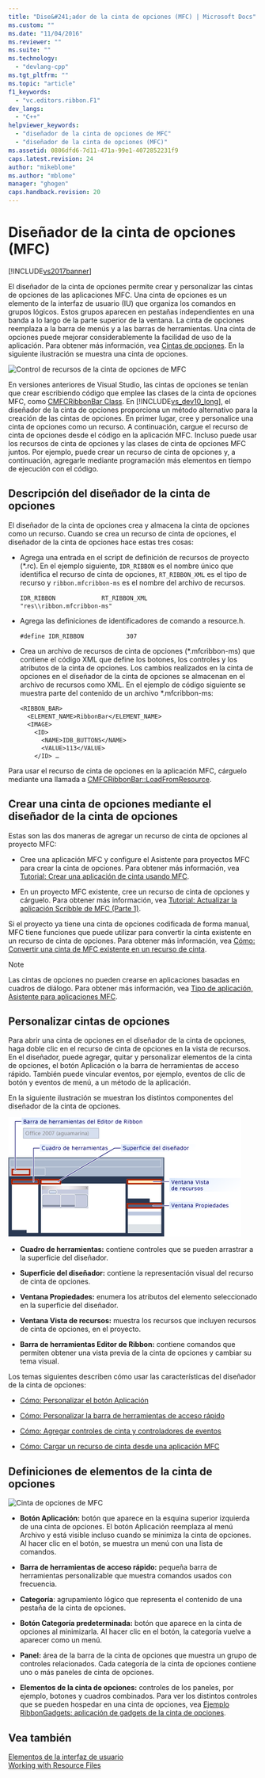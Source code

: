 ```yaml
---
title: "Dise&#241;ador de la cinta de opciones (MFC) | Microsoft Docs"
ms.custom: ""
ms.date: "11/04/2016"
ms.reviewer: ""
ms.suite: ""
ms.technology: 
  - "devlang-cpp"
ms.tgt_pltfrm: ""
ms.topic: "article"
f1_keywords: 
  - "vc.editors.ribbon.F1"
dev_langs: 
  - "C++"
helpviewer_keywords: 
  - "diseñador de la cinta de opciones de MFC"
  - "diseñador de la cinta de opciones (MFC)"
ms.assetid: 0806dfd6-7d11-471a-99e1-4072852231f9
caps.latest.revision: 24
author: "mikeblome"
ms.author: "mblome"
manager: "ghogen"
caps.handback.revision: 20
---
```

# Dise&#241;ador de la cinta de opciones (MFC)
[!INCLUDE[vs2017banner](../assembler/inline/includes/vs2017banner.md)]

El diseñador de la cinta de opciones permite crear y personalizar las cintas de opciones de las aplicaciones MFC.  Una cinta de opciones es un elemento de la interfaz de usuario \(IU\) que organiza los comandos en grupos lógicos.  Estos grupos aparecen en pestañas independientes en una banda a lo largo de la parte superior de la ventana.  La cinta de opciones reemplaza a la barra de menús y a las barras de herramientas.  Una cinta de opciones puede mejorar considerablemente la facilidad de uso de la aplicación.  Para obtener más información, vea [Cintas de opciones](https://msdn.microsoft.com/es-es/library/cc872782.aspx).  En la siguiente ilustración se muestra una cinta de opciones.  
  
 ![Control de recursos de la cinta de opciones de MFC](../mfc/media/ribbon_no_callouts.png "Ribbon\_No\_Callouts")  
  
 En versiones anteriores de Visual Studio, las cintas de opciones se tenían que crear escribiendo código que emplee las clases de la cinta de opciones MFC, como [CMFCRibbonBar Class](../mfc/reference/cmfcribbonbar-class.md).  En [!INCLUDE[vs_dev10_long](../build/includes/vs_dev10_long_md.md)], el diseñador de la cinta de opciones proporciona un método alternativo para la creación de las cintas de opciones. En primer lugar, cree y personalice una cinta de opciones como un recurso.  A continuación, cargue el recurso de cinta de opciones desde el código en la aplicación MFC.  Incluso puede usar los recursos de cinta de opciones y las clases de cinta de opciones MFC juntos.  Por ejemplo, puede crear un recurso de cinta de opciones y, a continuación, agregarle mediante programación más elementos en tiempo de ejecución con el código.  
  
## Descripción del diseñador de la cinta de opciones  
 El diseñador de la cinta de opciones crea y almacena la cinta de opciones como un recurso.  Cuando se crea un recurso de cinta de opciones, el diseñador de la cinta de opciones hace estas tres cosas:  
  
-   Agrega una entrada en el script de definición de recursos de proyecto \(\*.rc\).  En el ejemplo siguiente, `IDR_RIBBON` es el nombre único que identifica el recurso de cinta de opciones, `RT_RIBBON_XML` es el tipo de recurso y `ribbon.mfcribbon-ms` es el nombre del archivo de recursos.  
  
    ```  
    IDR_RIBBON             RT_RIBBON_XML                      "res\\ribbon.mfcribbon-ms"  
    ```  
  
-   Agrega las definiciones de identificadores de comando a resource.h.  
  
    ```  
    #define IDR_RIBBON            307  
    ```  
  
-   Crea un archivo de recursos de cinta de opciones \(\*.mfcribbon\-ms\) que contiene el código XML que define los botones, los controles y los atributos de la cinta de opciones.  Los cambios realizados en la cinta de opciones en el diseñador de la cinta de opciones se almacenan en el archivo de recursos como XML.  En el ejemplo de código siguiente se muestra parte del contenido de un archivo \*.mfcribbon\-ms:  
  
    ```  
    <RIBBON_BAR>  
      <ELEMENT_NAME>RibbonBar</ELEMENT_NAME>  
      <IMAGE>  
        <ID>  
          <NAME>IDB_BUTTONS</NAME>  
          <VALUE>113</VALUE>  
        </ID> …  
    ```  
  
 Para usar el recurso de cinta de opciones en la aplicación MFC, cárguelo mediante una llamada a [CMFCRibbonBar::LoadFromResource](../Topic/CMFCRibbonBar::LoadFromResource.md).  
  
## Crear una cinta de opciones mediante el diseñador de la cinta de opciones  
 Estas son las dos maneras de agregar un recurso de cinta de opciones al proyecto MFC:  
  
-   Cree una aplicación MFC y configure el Asistente para proyectos MFC para crear la cinta de opciones.  Para obtener más información, vea [Tutorial: Crear una aplicación de cinta usando MFC](../mfc/walkthrough-creating-a-ribbon-application-by-using-mfc.md).  
  
-   En un proyecto MFC existente, cree un recurso de cinta de opciones y cárguelo.  Para obtener más información, vea [Tutorial: Actualizar la aplicación Scribble de MFC \(Parte 1\)](../mfc/walkthrough-updating-the-mfc-scribble-application-part-1.md).  
  
 Si el proyecto ya tiene una cinta de opciones codificada de forma manual, MFC tiene funciones que puede utilizar para convertir la cinta existente en un recurso de cinta de opciones.  Para obtener más información, vea [Cómo: Convertir una cinta de MFC existente en un recurso de cinta](../mfc/how-to-convert-an-existing-mfc-ribbon-to-a-ribbon-resource.md).  
  
> [!NOTE]
>  Las cintas de opciones no pueden crearse en aplicaciones basadas en cuadros de diálogo.  Para obtener más información, vea [Tipo de aplicación, Asistente para aplicaciones MFC](../mfc/reference/application-type-mfc-application-wizard.md).  
  
## Personalizar cintas de opciones  
 Para abrir una cinta de opciones en el diseñador de la cinta de opciones, haga doble clic en el recurso de cinta de opciones en la vista de recursos.  En el diseñador, puede agregar, quitar y personalizar elementos de la cinta de opciones, el botón Aplicación o la barra de herramientas de acceso rápido.  También puede vincular eventos, por ejemplo, eventos de clic de botón y eventos de menú, a un método de la aplicación.  
  
 En la siguiente ilustración se muestran los distintos componentes del diseñador de la cinta de opciones.  
  
 ![Diseñador de la cinta de opciones de MFC](../mfc/media/ribbon_designer.png "Ribbon\_Designer")  
  
-   **Cuadro de herramientas:** contiene controles que se pueden arrastrar a la superficie del diseñador.  
  
-   **Superficie del diseñador:** contiene la representación visual del recurso de cinta de opciones.  
  
-   **Ventana Propiedades:** enumera los atributos del elemento seleccionado en la superficie del diseñador.  
  
-   **Ventana Vista de recursos:** muestra los recursos que incluyen recursos de cinta de opciones, en el proyecto.  
  
-   **Barra de herramientas Editor de Ribbon:** contiene comandos que permiten obtener una vista previa de la cinta de opciones y cambiar su tema visual.  
  
 Los temas siguientes describen cómo usar las características del diseñador de la cinta de opciones:  
  
-   [Cómo: Personalizar el botón Aplicación](../mfc/how-to-customize-the-application-button.md)  
  
-   [Cómo: Personalizar la barra de herramientas de acceso rápido](../mfc/how-to-customize-the-quick-access-toolbar.md)  
  
-   [Cómo: Agregar controles de cinta y controladores de eventos](../mfc/how-to-add-ribbon-controls-and-event-handlers.md)  
  
-   [Cómo: Cargar un recurso de cinta desde una aplicación MFC](../mfc/how-to-load-a-ribbon-resource-from-an-mfc-application.md)  
  
## Definiciones de elementos de la cinta de opciones  
 ![Cinta de opciones de MFC](../mfc/media/ribbon.png "Ribbon")  
  
-   **Botón Aplicación:** botón que aparece en la esquina superior izquierda de una cinta de opciones.  El botón Aplicación reemplaza al menú Archivo y está visible incluso cuando se minimiza la cinta de opciones.  Al hacer clic en el botón, se muestra un menú con una lista de comandos.  
  
-   **Barra de herramientas de acceso rápido:** pequeña barra de herramientas personalizable que muestra comandos usados con frecuencia.  
  
-   **Categoría**: agrupamiento lógico que representa el contenido de una pestaña de la cinta de opciones.  
  
-   **Botón Categoría predeterminada:** botón que aparece en la cinta de opciones al minimizarla.  Al hacer clic en el botón, la categoría vuelve a aparecer como un menú.  
  
-   **Panel:** área de la barra de la cinta de opciones que muestra un grupo de controles relacionados.  Cada categoría de la cinta de opciones contiene uno o más paneles de cinta de opciones.  
  
-   **Elementos de la cinta de opciones:** controles de los paneles, por ejemplo, botones y cuadros combinados.  Para ver los distintos controles que se pueden hospedar en una cinta de opciones, vea [Ejemplo RibbonGadgets: aplicación de gadgets de la cinta de opciones](../top/visual-cpp-samples.md).  
  
## Vea también  
 [Elementos de la interfaz de usuario](../mfc/user-interface-elements-mfc.md)   
 [Working with Resource Files](../mfc/working-with-resource-files.md)